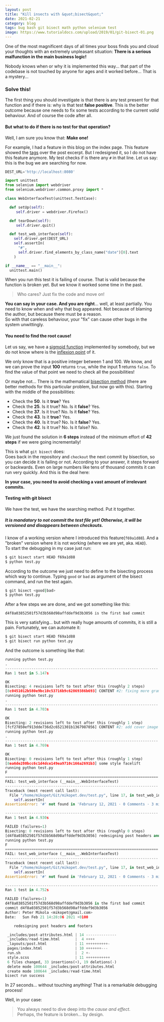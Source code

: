 ```yaml
---
layout: post
title: "Kill insects with &quot;bisect&quot;"
date: 2021-02-21
category: blog
tags: bug bash git bisect math python selenium test
image: https://www.tutorialdocs.com/upload/2019/01/git-bisect-01.png
---
```


One of the most magnificent days of all times your boss finds you and cloud your thoughts with an extremely unpleasant situation:
**There is a serious malfunction in the main business logic!**

Nobody knows when or why it is implemented this way... that part of the codebase is not touched by anyone for ages and it worked before... That is a mystery...

<!--more-->

### Solve this!

The first thing you should investigate is that there is any test present for that function and if there is: why is that test **false positive**.
This is the better outcome because one needs to fix some tests according to the current _valid_ behaviour. And of course the code after all.

#### But what to do if there is no test for that operation?

Well, I am sure you know that: **Make one!**

For example, I had a feature in this blog on the index page. This feature showed the [tags] over the post excerpt.
But I redesigned it, so I do not have this feature anymore. My test checks if is there any `#` in that line.
Let us say: this is the bug we are searching for now.

```python
DEST_URL='http://localhost:8080'

import unittest
from selenium import webdriver
from selenium.webdriver.common.proxy import *

class WebInterfaceTest(unittest.TestCase):

  def setUp(self):
     self.driver = webdriver.Firefox()

  def tearDown(self):
     self.driver.quit()

  def test_web_interface(self):
    self.driver.get(DEST_URL)
    self.assertIn(
      "#",
      self.driver.find_elements_by_class_name("date")[0].text
    )

if __name__ == "__main__":
  unittest.main()
```

When you run this test it is failing of course. That is valid because the function is broken yet. But we know it worked some time in the past.

> Who cares? Just fix the code and move on!

**You can say in your case. And you are right**... well, at least partially.
You need to know when and why that bug appeared. Not because of blaming the author, but because there must be a reason.  
So with that careless behaviour, your "fix" can cause other bugs in the system unwittingly.

#### You need to find the root cause!

Let us say, we have a [sigmoid function] implemented by somebody, but we do not know where is the [inflexion point] of it.

We only know that is a positive integer between 1 and 100.
We know, and we can prove the input **100** returns `true`, while the input **1** returns `false`.
To find the value of that point we need to check all the possibilities!

Or maybe not... There is the mathematical [bisection method] (there are better methods for this particular problem, but now go with this).
Starting with the middle of the possibilities:
 - Check the **50**. Is it **true**? Yes
 - Check the **25**. Is it true? No. Is it **false**? Yes.
 - Check the **37**. Is it true? No. Is it **false**? Yes.
 - Check the **43**. Is it **true**? Yes.
 - Check the **40**. Is it true? No. Is it **false**? Yes.
 - Check the **42**. Is it true? No. Is it false? No.

We just found the solution in **6 steps** instead of the minimum effort of **42 steps** if we were going incrementally!

This is what `git bisect` does:  
Goes back in the repository and `checkout` the next commit by bisection, so you can decide it is failing or not. According to your answer, it steps forward or backwards.
Even on large numbers like tens of thousand commits it can run very quickly. And this is the deal here:

**In your case, you need to avoid checking a vast amount of irrelevant commits.**

#### Testing with git bisect

We have the test, we have the searching method. Put it together.

##### It is mandatory to not commit the test file yet! Otherwise, it will be versioned and disappears between checkouts.

I know of a working version where I introduced this feature(`f69a1d88`). And a "broken" version where it is not working (where we are yet, aka. `HEAD`).  
To start the debugging in my case just run:

```bash
$ git bisect start HEAD f69a1d88
$ python test.py
```

According to the outcome we just need to define to the bisecting process which way to continue. Typing `good` or `bad` as argument of the bisect command, and run the test again.

```bash
$ git bisect <good|bad>
$ python test.py
```

After a few steps we are done, and we got something like this:

```plaintext
d4f8a03852501f57d3b568d98affddef9d3b3056 is the first bad commit
```

This is very satisfying... but with really huge amounts of commits, it is still a pain.
Fortunately, we can automate it:

```bash
$ git bisect start HEAD f69a1d88
$ git bisect run python test.py
```

And the outcome is something like that:

```python
running python test.py
.
----------------------------------------------------------------------
Ran 1 test in 5.147s

OK
Bisecting: 4 revisions left to test after this (roughly 2 steps)
[8c0451012b580e9bc10c53716b9c62869386b693] CONTENT #2: fixing more grammar according to lecturers
running python test.py
.
----------------------------------------------------------------------
Ran 1 test in 4.703s

OK
Bisecting: 2 revisions left to test after this (roughly 1 step)
[fcf27850ef913dde736d2c6521301b1367987056] CONTENT #2: add cover image
running python test.py
.
----------------------------------------------------------------------
Ran 1 test in 4.769s

OK
Bisecting: 0 revisions left to test after this (roughly 1 step)
[8ea6de280bcc6c1d4dce149ea9710c166a2691b3] some style facelift
running python test.py
F
======================================================================
FAIL: test_web_interface (__main__.WebInterfaceTest)
----------------------------------------------------------------------
Traceback (most recent call last):
  File "/home/mikopet/Git/mikopet.dev/test.py", line 17, in test_web_interface
    self.assertIn(
AssertionError: '#' not found in 'February 12, 2021 · 0 Comments · 3 min read'

----------------------------------------------------------------------
Ran 1 test in 4.930s

FAILED (failures=1)
Bisecting: 0 revisions left to test after this (roughly 0 steps)
[d4f8a03852501f57d3b568d98affddef9d3b3056] redesigning post headers and footers
running python test.py
F
======================================================================
FAIL: test_web_interface (__main__.WebInterfaceTest)
----------------------------------------------------------------------
Traceback (most recent call last):
  File "/home/mikopet/Git/mikopet.dev/test.py", line 17, in test_web_interface
    self.assertIn(
AssertionError: '#' not found in 'February 12, 2021 · 0 Comments · 3 min read'

----------------------------------------------------------------------
Ran 1 test in 4.752s

FAILED (failures=1)
d4f8a03852501f57d3b568d98affddef9d3b3056 is the first bad commit
commit d4f8a03852501f57d3b568d98affddef9d3b3056
Author: Peter Mikola <mikopet@gmail.com>
Date:   Sun Feb 21 14:28:06 2021 +0100

    redesigning post headers and footers

 _includes/post-attributes.html | 14 --------------
 _includes/read-time.html       |  4 ++++
 _layouts/post.html             | 11 ++++++++++-
 pages/index.html               | 10 +++++++---
 run.sh                         |  2 +-
 style.scss                     | 11 +++++++++++
 6 files changed, 33 insertions(+), 19 deletions(-)
 delete mode 100644 _includes/post-attributes.html
 create mode 100644 _includes/read-time.html
bisect run success
```

In 27 seconds... without touching anything! That is a remarkable debugging process!

Well, in your case:

> You always need to dive deep into the _cause and effect_.  
> Perhaps, the feature is broken...  by design.


[tags]: https://mikopet.dev/tags
[sigmoid function]: https://en.wikipedia.org/wiki/Sigmoid_function
[inflexion point]: https://en.wikipedia.org/wiki/Inflection_point
[bisection method]: https://en.wikipedia.org/wiki/Bisection_method

